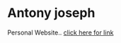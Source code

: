 <h1> Antony joseph</h1>
Personal Website..
<a href="https://antonyjoseph332.github.io/AntonyJoseph/"> click here for link</a>

